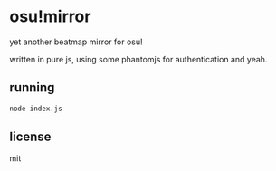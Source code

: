# osu!mirror
yet another beatmap mirror for osu!

written in pure js, using some phantomjs for authentication and yeah.

## running

```sh
node index.js
```

## license

mit
